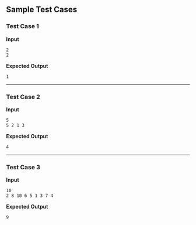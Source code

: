 ## Sample Test Cases

### Test Case 1
**Input**
```
2
2
```
**Expected Output**
```
1
```

---

### Test Case 2
**Input**
```
5
5 2 1 3
```
**Expected Output**
```
4
```

---

### Test Case 3
**Input**
```
10
2 8 10 6 5 1 3 7 4
```
**Expected Output**
```
9
```

